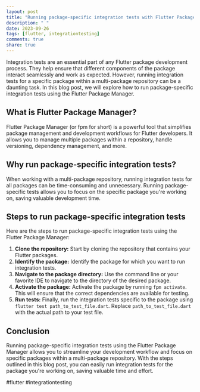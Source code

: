 ```yaml
---
layout: post
title: "Running package-specific integration tests with Flutter Package Manager"
description: " "
date: 2023-09-26
tags: [flutter, integrationtesting]
comments: true
share: true
---
```


Integration tests are an essential part of any Flutter package development process. They help ensure that different components of the package interact seamlessly and work as expected. However, running integration tests for a specific package within a multi-package repository can be a daunting task. In this blog post, we will explore how to run package-specific integration tests using the Flutter Package Manager.

## What is Flutter Package Manager?

Flutter Package Manager (or fpm for short) is a powerful tool that simplifies package management and development workflows for Flutter developers. It allows you to manage multiple packages within a repository, handle versioning, dependency management, and more.

## Why run package-specific integration tests?

When working with a multi-package repository, running integration tests for all packages can be time-consuming and unnecessary. Running package-specific tests allows you to focus on the specific package you're working on, saving valuable development time.

## Steps to run package-specific integration tests

Here are the steps to run package-specific integration tests using the Flutter Package Manager:

1. **Clone the repository:** Start by cloning the repository that contains your Flutter packages.
2. **Identify the package:** Identify the package for which you want to run integration tests.
3. **Navigate to the package directory:** Use the command line or your favorite IDE to navigate to the directory of the desired package.
4. **Activate the package:** Activate the package by running `fpm activate`. This will ensure that the correct dependencies are available for testing.
5. **Run tests:** Finally, run the integration tests specific to the package using `flutter test path_to_test_file.dart`. Replace `path_to_test_file.dart` with the actual path to your test file.

## Conclusion

Running package-specific integration tests using the Flutter Package Manager allows you to streamline your development workflow and focus on specific packages within a multi-package repository. With the steps outlined in this blog post, you can easily run integration tests for the package you're working on, saving valuable time and effort.

#flutter #integrationtesting